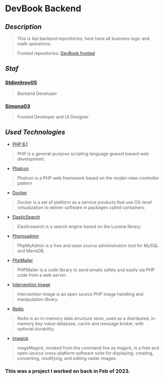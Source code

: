 # DevBook Backend

## *Description*
 
>This is Api backend repositories, here have all business logic and math operations.

>Fronted repositories: [DevBook fronted](https://github.com/stdimitrov05/devbook_fronted)

## *Staf*
 ### [Stdimitrov05](https://github.com/stdimitrov05/)
>Backend Developer
### [Simona03](https://github.com/Simona03)
> Fronted Developer and UI Designer


## *Used Technologies*
* [PHP 8.1](https://www.php.net/)
> PHP is a general-purpose scripting language geared toward web development.
* [Phalcon](https://phalcon.io/en-us)
> Phalcon is a PHP web framework based on the model–view–controller pattern
* [Docker](https://www.docker.com/)
>Docker is a set of platform as a service products that use OS-level virtualization to deliver software in packages called containers.
* [ElasticSearch](https://www.elastic.co/)
>Elasticsearch is a search engine based on the Lucene library.
* [Phpmyadmin](https://www.phpmyadmin.net/)
>PhpMyAdmin is a free and open source administration tool for MySQL and MariaDB.
* [PhpMailer](https://github.com/PHPMailer/PHPMailer)
>PHPMailer is a code library to send emails safely and easily via PHP code from a web server.
* [Intervention Image](https://image.intervention.io/v2)
>Intervention Image is an open source PHP image handling and manipulation library.
* [Redis](https://redis.io/)
>Redis is an in-memory data structure store, used as a distributed, in-memory key–value database, cache and message broker, with optional durability.
* [Imagick](https://www.php.net/manual/en/book.imagick.php)
>mageMagick, invoked from the command line as magick, is a free and open-source cross-platform software suite for displaying, creating, converting, modifying, and editing raster images.


### This was a project I worked on back in Feb of 2023. 

